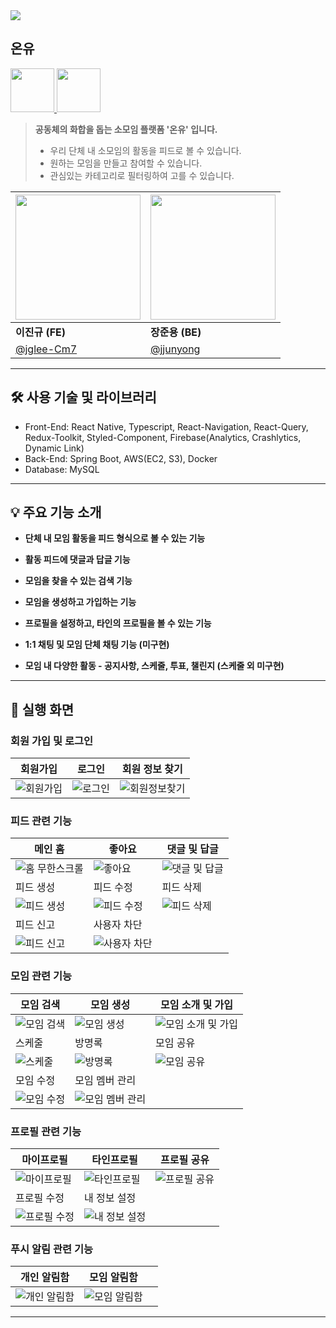 <img src="https://github.com/see-the-glory/on-you-frontend/assets/16048629/f6f6a7c4-69e0-4e1e-a257-2cb63ebe3103"/>

## 온유

<p align="left">
 <a href="https://play.google.com/store/apps/details?id=com.onyoufrontend"><img src="https://github.com/see-the-glory/on-you-frontend/assets/16048629/e0b3e180-a56d-420c-86da-592ffde317af" height=70> </a>
 <a href="https://apps.apple.com/kr/app/%EC%98%A8%EC%9C%A0/id1663717005"><img src="https://github.com/see-the-glory/on-you-frontend/assets/16048629/7a4194aa-3e64-4aec-a49c-bb758effba7a" height=70> </a>
</p>
  
>**공동체의 화합을 돕는 소모임 플랫폼 '온유' 입니다.**
>- 우리 단체 내 소모임의 활동을 피드로 볼 수 있습니다.
>- 원하는 모임을 만들고 참여할 수 있습니다.
>- 관심있는 카테고리로 필터링하여 고를 수 있습니다.

<p align = "center">

| <img src="https://avatars.githubusercontent.com/u/16048629?v=4" width="200"> | <img src="https://avatars.githubusercontent.com/u/28642507?v=4" width="200"> |
| ---------------------------------------------------------------------------- | ---------------------------------------------------------------------------- |
| **이진규 (FE)**                                                              | **장준용 (BE)**                                                              |
| [@jglee-Cm7](https://github.com/jglee-Cm7)                                   | [@jjunyong](https://github.com/jjunyong)                                     |

</p>

---

## **🛠️ 사용 기술 및 라이브러리**

- Front-End: React Native, Typescript, React-Navigation, React-Query, Redux-Toolkit, Styled-Component, Firebase(Analytics, Crashlytics, Dynamic Link)
- Back-End: Spring Boot, AWS(EC2, S3), Docker
- Database: MySQL

---

## **💡 주요 기능 소개**

- **단체 내 모임 활동을 피드 형식으로 볼 수 있는 기능**

- **활동 피드에 댓글과 답글 기능**

- **모임을 찾을 수 있는 검색 기능**

- **모임을 생성하고 가입하는 기능**

- **프로필을 설정하고, 타인의 프로필을 볼 수 있는 기능**

- **1:1 채팅 및 모임 단체 채팅 기능 (미구현)**

- **모임 내 다양한 활동 - 공지사항, 스케줄, 투표, 챌린지 (스케줄 외 미구현)**

---

## **📖 실행 화면**

### **회원 가입 및 로그인**

| 회원가입                                                                                                           | 로그인                                                                                                           | 회원 정보 찾기                                                                                                         |
| ------------------------------------------------------------------------------------------------------------------ | ---------------------------------------------------------------------------------------------------------------- | ---------------------------------------------------------------------------------------------------------------------- |
| ![회원가입](https://github.com/see-the-glory/on-you-frontend/assets/16048629/7efdb8a1-61ce-4c95-bff2-62189883b812) | ![로그인](https://github.com/see-the-glory/on-you-frontend/assets/16048629/2b762e53-fd8c-429c-a255-0ae0537dec5b) | ![회원정보찾기](https://github.com/see-the-glory/on-you-frontend/assets/16048629/e3b31eef-1812-487d-ba67-c08446a14452) |

### **피드 관련 기능**

| 메인 홈                                                                                                                 | 좋아요                                                                                                           | 댓글 및 답글                                                                                                           |
| ----------------------------------------------------------------------------------------------------------------------- | ---------------------------------------------------------------------------------------------------------------- | ---------------------------------------------------------------------------------------------------------------------- |
| ![홈 무한스크롤](https://github.com/see-the-glory/on-you-frontend/assets/16048629/f7812ddc-2937-46a2-8df4-c6b041cb85a4) | ![좋아요](https://github.com/see-the-glory/on-you-frontend/assets/16048629/4cef9acb-6d4f-4890-b69e-9abd97f87dc5) | ![댓글 및 답글](https://github.com/see-the-glory/on-you-frontend/assets/16048629/6692b253-dc94-4807-bd22-482a526bfc77) |
| 피드 생성                                                                                                               | 피드 수정                                                                                                        | 피드 삭제                                                                                                              |
| ![피드 생성]()                                                                                                          | ![피드 수정]()                                                                                                   | ![피드 삭제]()                                                                                                         |
| 피드 신고                                                                                                               | 사용자 차단                                                                                                      |                                                                                                                        |
| ![피드 신고]()                                                                                                          | ![사용자 차단]()                                                                                                 |                                                                                                                        |

### **모임 관련 기능**

| 모임 검색      | 모임 생성           | 모임 소개 및 가입      |
| -------------- | ------------------- | ---------------------- |
| ![모임 검색]() | ![모임 생성]()      | ![모임 소개 및 가입]() |
| 스케줄         | 방명록              | 모임 공유              |
| ![스케줄]()    | ![방명록]()         | ![모임 공유]()         |
| 모임 수정      | 모임 멤버 관리      |                        |
| ![모임 수정]() | ![모임 멤버 관리]() |                        |

### **프로필 관련 기능**

| 마이프로필       | 타인프로필        | 프로필 공유      |
| ---------------- | ----------------- | ---------------- |
| ![마이프로필]()  | ![타인프로필]()   | ![프로필 공유]() |
| 프로필 수정      | 내 정보 설정      |                  |
| ![프로필 수정]() | ![내 정보 설정]() |

### **푸시 알림 관련 기능**

| 개인 알림함      | 모임 알림함      |     |
| ---------------- | ---------------- | --- |
| ![개인 알림함]() | ![모임 알림함]() |     |

---
